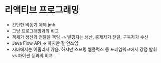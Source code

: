 # 리액티브 프로그래밍

- 간단한 비동기 예제 jmh
- 그냥 프로그래밍과의 비교
- 객체가 생산과 전달을 책임 -> 발행자는 생산, 중재자가 전달, 구독자가 수신
- Java Flow API -> 하지만 잘 안쓰임
- 자바에서는 어울리지 않음. 하지만 스프링 웹플럭스 등 프레임워크에서 강점 발휘 vs 파이썬 등과의 비교
